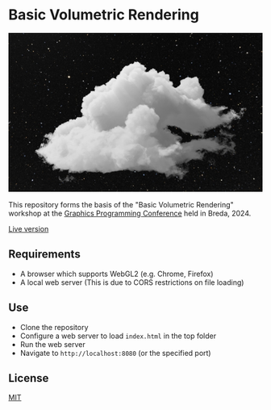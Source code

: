# Basic Volumetric Rendering

![Screenshot](/images/thumbnails/referenceThumbnail.jpg)

This repository forms the basis of the "Basic Volumetric Rendering" workshop at the [Graphics Programming Conference](https://www.graphicsprogrammingconference.nl/) held in Breda, 2024.

[Live version](https://al-ro.github.io/projects/cloud/)

## Requirements

- A browser which supports WebGL2 (e.g. Chrome, Firefox)
- A local web server (This is due to CORS restrictions on file loading)

## Use

- Clone the repository
- Configure a web server to load `index.html` in the top folder
- Run the web server
- Navigate to `http://localhost:8080` (or the specified port)

## License

[MIT](https://choosealicense.com/licenses/mit/)